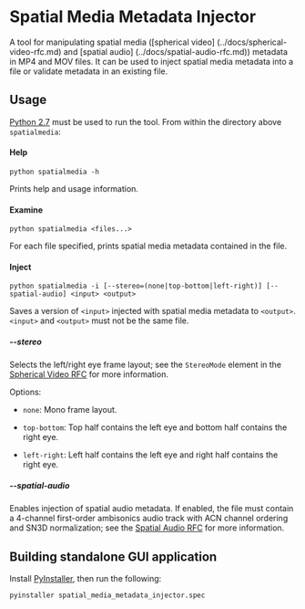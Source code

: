# Spatial Media Metadata Injector

A tool for manipulating spatial media ([spherical video]
(../docs/spherical-video-rfc.md) and [spatial audio]
(../docs/spatial-audio-rfc.md)) metadata in MP4 and MOV files. It can be used to
inject spatial media metadata into a file or validate metadata in an existing
file.

## Usage

[Python 2.7](https://www.python.org/downloads/) must be used to run the tool.
From within the directory above `spatialmedia`:

#### Help

    python spatialmedia -h

Prints help and usage information.

#### Examine

    python spatialmedia <files...>

For each file specified, prints spatial media metadata contained in the file.

#### Inject

    python spatialmedia -i [--stereo=(none|top-bottom|left-right)] [--spatial-audio] <input> <output>

Saves a version of `<input>` injected with spatial media metadata to `<output>`.
`<input>` and `<output>` must not be the same file.

##### --stereo

Selects the left/right eye frame layout; see the `StereoMode` element in the
[Spherical Video RFC](../docs/spherical-video-rfc.md) for more information.

Options:

- `none`: Mono frame layout.

- `top-bottom`: Top half contains the left eye and bottom half contains the
right eye.

- `left-right`: Left half contains the left eye and right half contains the
right eye.

##### --spatial-audio

Enables injection of spatial audio metadata. If enabled, the file must contain a
4-channel first-order ambisonics audio track with ACN channel ordering and SN3D
normalization; see the [Spatial Audio RFC](../docs/spatial-audio-rfc.md) for
more information.

## Building standalone GUI application

Install [PyInstaller](http://pythonhosted.org/PyInstaller/), then run the
following:

    pyinstaller spatial_media_metadata_injector.spec
